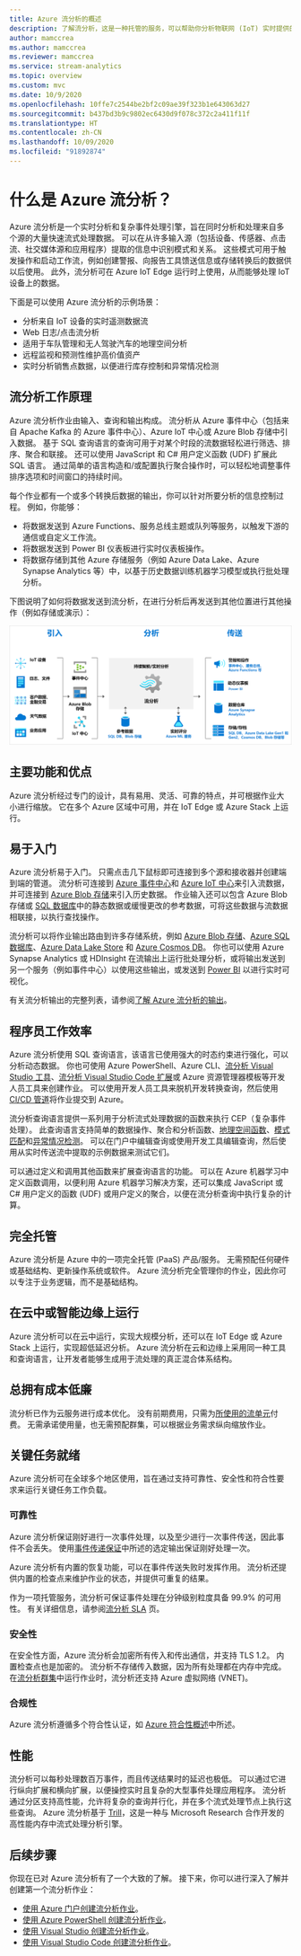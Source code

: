 ```yaml
---
title: Azure 流分析的概述
description: 了解流分析，这是一种托管的服务，可以帮助你分析物联网 (IoT) 实时提供的流式数据。
author: mamccrea
ms.author: mamccrea
ms.reviewer: mamccrea
ms.service: stream-analytics
ms.topic: overview
ms.custom: mvc
ms.date: 10/9/2020
ms.openlocfilehash: 10ffe7c2544be2bf2c09ae39f323b1e643063d27
ms.sourcegitcommit: b437bd3b9c9802ec6430d9f078c372c2a411f11f
ms.translationtype: HT
ms.contentlocale: zh-CN
ms.lasthandoff: 10/09/2020
ms.locfileid: "91892874"
---
```

# <a name="what-is-azure-stream-analytics"></a>什么是 Azure 流分析？

Azure 流分析是一个实时分析和复杂事件处理引擎，旨在同时分析和处理来自多个源的大量快速流式处理数据。 可以在从许多输入源（包括设备、传感器、点击流、社交媒体源和应用程序）提取的信息中识别模式和关系。 这些模式可用于触发操作和启动工作流，例如创建警报、向报告工具馈送信息或存储转换后的数据供以后使用。 此外，流分析可在 Azure IoT Edge 运行时上使用，从而能够处理 IoT 设备上的数据。 

下面是可以使用 Azure 流分析的示例场景：

* 分析来自 IoT 设备的实时遥测数据流
* Web 日志/点击流分析
* 适用于车队管理和无人驾驶汽车的地理空间分析
* 远程监视和预测性维护高价值资产
* 实时分析销售点数据，以便进行库存控制和异常情况检测

## <a name="how-does-stream-analytics-work"></a>流分析工作原理

Azure 流分析作业由输入、查询和输出构成。 流分析从 Azure 事件中心（包括来自 Apache Kafka 的 Azure 事件中心）、Azure IoT 中心或 Azure Blob 存储中引入数据。 基于 SQL 查询语言的查询可用于对某个时段的流数据轻松进行筛选、排序、聚合和联接。 还可以使用 JavaScript 和 C# 用户定义函数 (UDF) 扩展此 SQL 语言。 通过简单的语言构造和/或配置执行聚合操作时，可以轻松地调整事件排序选项和时间窗口的持续时间。

每个作业都有一个或多个转换后数据的输出，你可以针对所要分析的信息控制过程。 例如，你能够：

* 将数据发送到 Azure Functions、服务总线主题或队列等服务，以触发下游的通信或自定义工作流。
* 将数据发送到 Power BI 仪表板进行实时仪表板操作。
* 将数据存储到其他 Azure 存储服务（例如 Azure Data Lake、Azure Synapse Analytics 等）中，以基于历史数据训练机器学习模型或执行批处理分析。

下图说明了如何将数据发送到流分析，在进行分析后再发送到其他位置进行其他操作（例如存储或演示）：

![流分析介绍管道](./media/stream-analytics-introduction/stream-analytics-e2e-pipeline.png)

## <a name="key-capabilities-and-benefits"></a>主要功能和优点

Azure 流分析经过专门的设计，具有易用、灵活、可靠的特点，并可根据作业大小进行缩放。 它在多个 Azure 区域中可用，并在 IoT Edge 或 Azure Stack 上运行。

## <a name="ease-of-getting-started"></a>易于入门

Azure 流分析易于入门。 只需点击几下鼠标即可连接到多个源和接收器并创建端到端的管道。 流分析可连接到 [Azure 事件中心](/azure/event-hubs/)和 [Azure IoT 中心](/azure/iot-hub/)来引入流数据，并可连接到 [Azure Blob 存储](/azure/storage/common/storage-introduction)来引入历史数据。 作业输入还可以包含 Azure Blob 存储或 [SQL 数据库](stream-analytics-use-reference-data.md#azure-sql-database)中的静态数据或缓慢更改的参考数据，可将这些数据与流数据相联接，以执行查找操作。

流分析可以将作业输出路由到许多存储系统，例如 [Azure Blob 存储](/azure/storage/common/storage-introduction)、[Azure SQL 数据库](/azure/sql-database/)、[Azure Data Lake Store](/azure/data-lake-store/) 和 [Azure Cosmos DB](/azure/cosmos-db/introduction)。 你也可以使用 Azure Synapse Analytics 或 HDInsight 在流输出上运行批处理分析，或将输出发送到另一个服务（例如事件中心）以使用这些输出，或发送到 [Power BI](https://docs.microsoft.com/power-bi/) 以进行实时可视化。

有关流分析输出的完整列表，请参阅[了解 Azure 流分析的输出](stream-analytics-define-outputs.md)。

## <a name="programmer-productivity"></a>程序员工作效率

Azure 流分析使用 SQL 查询语言，该语言已使用强大的时态约束进行强化，可以分析动态数据。 你也可使用 Azure PowerShell、Azure CLI、[流分析 Visual Studio 工具](stream-analytics-tools-for-visual-studio-install.md)、[流分析 Visual Studio Code 扩展](quick-create-visual-studio-code.md)或 Azure 资源管理器模板等开发人员工具来创建作业。 可以使用开发人员工具来脱机开发转换查询，然后使用 [CI/CD 管道](stream-analytics-tools-for-visual-studio-cicd.md)将作业提交到 Azure。

流分析查询语言提供一系列用于分析流式处理数据的函数来执行 CEP（复杂事件处理）。 此查询语言支持简单的数据操作、聚合和分析函数、[地理空间函数](https://docs.microsoft.com/azure/stream-analytics/stream-analytics-geospatial-functions)、[模式匹配](https://docs.microsoft.com/stream-analytics-query/match-recognize-stream-analytics)和[异常情况检测](https://docs.microsoft.com/azure/stream-analytics/stream-analytics-machine-learning-anomaly-detection)。 可以在门户中编辑查询或使用开发工具编辑查询，然后使用从实时传送流中提取的示例数据来测试它们。

可以通过定义和调用其他函数来扩展查询语言的功能。 可以在 Azure 机器学习中定义函数调用，以便利用 Azure 机器学习解决方案，还可以集成 JavaScript 或 C# 用户定义的函数 (UDF) 或用户定义的聚合，以便在流分析查询中执行复杂的计算。

## <a name="fully-managed"></a>完全托管

Azure 流分析是 Azure 中的一项完全托管 (PaaS) 产品/服务。 无需预配任何硬件或基础结构、更新操作系统或软件。 Azure 流分析完全管理你的作业，因此你可以专注于业务逻辑，而不是基础结构。


## <a name="run-in-the-cloud-or-on-the-intelligent-edge"></a>在云中或智能边缘上运行

Azure 流分析可以在云中运行，实现大规模分析，还可以在 IoT Edge 或 Azure Stack 上运行，实现超低延迟分析。 Azure 流分析在云和边缘上采用同一种工具和查询语言，让开发者能够生成用于流处理的真正混合体系结构。 

## <a name="low-total-cost-of-ownership"></a>总拥有成本低廉

流分析已作为云服务进行成本优化。 没有前期费用，只需为[所使用的流单元](stream-analytics-streaming-unit-consumption.md)付费。 无需承诺使用量，也无需预配群集，可以根据业务需求纵向缩放作业。

## <a name="mission-critical-ready"></a>关键任务就绪

Azure 流分析可在全球多个地区使用，旨在通过支持可靠性、安全性和符合性要求来运行关键任务工作负载。

### <a name="reliability"></a>可靠性

Azure 流分析保证刚好进行一次事件处理，以及至少进行一次事件传送，因此事件不会丢失。 使用[事件传递保证](/stream-analytics-query/event-delivery-guarantees-azure-stream-analytics)中所述的选定输出保证刚好处理一次。

Azure 流分析有内置的恢复功能，可以在事件传送失败时发挥作用。 流分析还提供内置的检查点来维护作业的状态，并提供可重复的结果。

作为一项托管服务，流分析可保证事件处理在分钟级别粒度具备 99.9% 的可用性。 有关详细信息，请参阅[流分析 SLA](https://azure.microsoft.com/support/legal/sla/stream-analytics/v1_0/) 页。 

### <a name="security"></a>安全性

在安全性方面，Azure 流分析会加密所有传入和传出通信，并支持 TLS 1.2。 内置检查点也是加密的。 流分析不存储传入数据，因为所有处理都在内存中完成。 在[流分析群集](https://docs.microsoft.com/azure/stream-analytics/cluster-overview)中运行作业时，流分析还支持 Azure 虚拟网络 (VNET)。

### <a name="compliance"></a>合规性

Azure 流分析遵循多个符合性认证，如 [Azure 符合性概述](https://gallery.technet.microsoft.com/Overview-of-Azure-c1be3942)中所述。 

## <a name="performance"></a>性能

流分析可以每秒处理数百万事件，而且传送结果时的延迟也极低。 可以通过它进行纵向扩展和横向扩展，以便操控实时且复杂的大型事件处理应用程序。 流分析通过分区支持高性能，允许将复杂的查询并行化，并在多个流式处理节点上执行这些查询。 Azure 流分析基于 [Trill](https://github.com/Microsoft/Trill)，这是一种与 Microsoft Research 合作开发的高性能内存中流式处理分析引擎。

## <a name="next-steps"></a>后续步骤

你现在已对 Azure 流分析有了一个大致的了解。 接下来，你可以进行深入了解并创建第一个流分析作业：

* [使用 Azure 门户创建流分析作业](stream-analytics-quick-create-portal.md)。
* [使用 Azure PowerShell 创建流分析作业](stream-analytics-quick-create-powershell.md)。
* [使用 Visual Studio 创建流分析作业](stream-analytics-quick-create-vs.md)。
* [使用 Visual Studio Code 创建流分析作业](quick-create-visual-studio-code.md)。
